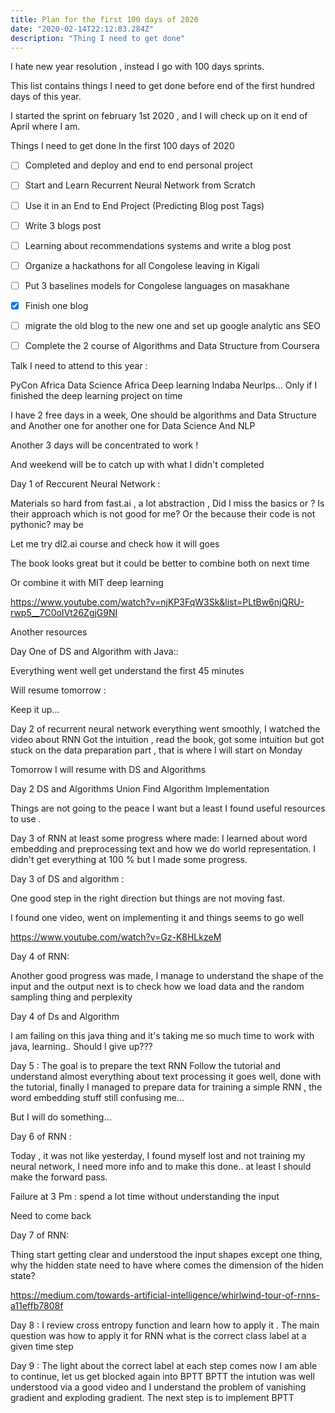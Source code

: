 ```yaml
---
title: Plan for the first 100 days of 2020
date: "2020-02-14T22:12:03.284Z"
description: "Thing I need to get done"
---
```


I hate new year resolution , instead I go with 100 days sprints.

This list contains things I need to get done before end of the first hundred days of this year.

I started the sprint on february 1st 2020 , and I will check up on it end of April where I am.

Things I need to get done In the first 100 days of 2020

- [ ] Completed and deploy and end to end personal project
- [ ] Start and Learn Recurrent Neural Network from Scratch
- [ ] Use  it in an End to End Project (Predicting Blog post Tags)
- [ ] Write 3 blogs post 
- [ ] Learning about recommendations systems and write a blog post 
- [ ] Organize a hackathons for all Congolese leaving in Kigali
- [ ] Put 3 baselines models for Congolese languages on masakhane
- [x] Finish one blog
- [ ] migrate the old blog to the new one and set up google analytic ans SEO
- [ ] Complete the 2 course of Algorithms and Data Structure from Coursera


Talk I need to attend to this year :

PyCon Africa
Data Science Africa
Deep learning Indaba
NeurIps... Only if I finished the deep learning project on time


I have 2 free days in a week, One should be algorithms and Data Structure and Another one for another one for Data Science And NLP


Another 3 days will be concentrated to work !

And weekend will be to catch up with what I didn't completed


Day 1 of Reccurent Neural Network :

Materials so hard from fast.ai , a lot abstraction , Did I miss the basics or ?
Is their approach which is not good for me? Or the because their code is not pythonic? may be

Let me try dl2.ai course and check how it will goes

The book looks great but it could be better to combine both on next time

Or combine it with MIT deep learning 

https://www.youtube.com/watch?v=njKP3FqW3Sk&list=PLtBw6njQRU-rwp5__7C0oIVt26ZgjG9NI

Another resources

Day One of DS and Algorithm with Java::

Everything went well get understand the first 45 minutes

Will resume tomorrow :

Keep it up...

Day 2 of recurrent neural network everything went smoothly, I watched the video about RNN 
Got the intuition , read the book, got some intuition but got stuck on the data preparation part , that is where I will start on Monday

Tomorrow I will resume with DS and Algorithms

Day 2 DS and Algorithms Union Find Algorithm Implementation

Things are not going to the peace I want but a least I found useful resources to use .

Day 3 of RNN at least some progress where made:
I learned about word embedding and preprocessing text and how we do world representation.
I didn't get everything at 100 % but I made some progress.


Day 3 of DS and algorithm :

One good step in the right direction but things are not moving fast.

I found one video, went on implementing it and things seems to go well

https://www.youtube.com/watch?v=Gz-K8HLkzeM

Day 4 of RNN:

Another good progress was made, I manage to understand the shape of the input and the output
next is to check how we load data and the random sampling thing and perplexity


Day 4 of Ds and Algorithm

I am failing on this java thing and it's taking me so much time to work with java, learning..
Should I give up???

Day 5 : The goal is to prepare the text RNN
Follow the tutorial and understand almost everything about text processing
it goes well, done with the tutorial, finally I managed to prepare data for training a simple RNN , the word embedding stuff still confusing me...

But I will do something...

Day 6 of RNN :

Today , it was not like yesterday, I found myself lost and not training my neural network, I need more info and to make this done.. at least I should make the forward pass.

Failure at 3 Pm : spend a lot time without understanding the input

Need to come back

Day 7 of RNN:

Thing start getting clear and understood the input shapes except one thing, why the hidden state need to have where comes the dimension of the hiden state?

https://medium.com/towards-artificial-intelligence/whirlwind-tour-of-rnns-a11effb7808f


Day 8 : I review cross entropy function and learn how to apply it .
The main question was how to apply it for RNN what is the correct class label at a given time step

Day 9 : The light about the correct label at each step comes now I am able to continue, let us get blocked again into BPTT
BPTT the intution was well understood via a good video and I understand the problem of vanishing gradient and exploding gradient.
The next step is to implement BPTT
